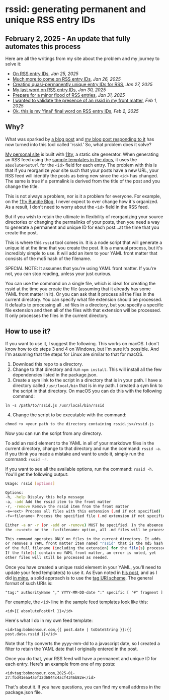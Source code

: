 # rssid: generating permanent and unique RSS entry IDs

## February 2, 2025 - An update that fully automates this process

Here are all the writings from my site about the problem and my journey to solve it:

- [On RSS entry IDs](/til/on-rss-entry-ids/), _Jan 25, 2025_
- [Much more to come on RSS entry IDs](/til/much-more-to-come-on-rss-entry-ids/), _Jan 26, 2025_
- [Creating quasi-permanently unique entry IDs for RSS](/blog/creating-permanently-unique-entry-id-for-rss/), _Jan 27, 2025_
- [My last word on RSS entry IDs](/blog/even-more-on-rss-ids/), _Jan 30, 2025_
- [Prepare for a minor flood of RSS entries](/til/prepare-for-a-minor-flood-of-rss-entries/), _Jan 31, 2025_
- [I wanted to validate the presence of an rssid in my front matter](/til/i-wanted-to-validate-the-presence-of-an-rssid-in-my-front-matter/), _Feb 1, 2025_
- [Ok, this is my 'final' final word on RSS entry IDs](/blog/final-final-word-on-rss-entry-ids/), _Feb 2, 2025_

## Why?

What was sparked by [a blog post](https://darthmall.net/2025/on-the-importance-of-stable-ids/) and [my blog post responding to it](https://bobmonsour.com/blog/creating-permanently-unique-entry-id-for-rss/) has now turned into this tool called 'rssid.' So, what problem does it solve?

[My personal site](https://bobmonsour.com/) is built with [11ty](https://www.11ty.dev/), a static site generator. When generating an RSS feed using the [sample templates in the docs](https://www.11ty.dev/docs/plugins/rss/#sample-feed-templates), it uses the `absolutePostUrl` for the `<id>` field for each entry. The problem with this is that if you reorganize your site such that your posts have a new URL, your RSS feed will identify the posts as being new since the `<id>` has changed. The same is true if a permalink is derived from the title of the post and you change the title.

This is not always a problem, nor is it a problem for everyone. For example, on the [11ty Bundle Blog](https://11tybundle.dev/blog/), I never expect to ever change how it's organized. As a result, I don't need to worry about the `<id>` field in the RSS feed.

But if you wish to retain the ultimate in flexibility of reorganizing your source directories or changing the permalinks of your posts, then you need a way to generate a permanent and unique ID for each post...at the time that you create the post.

This is where this `rssid` tool comes in. It is a node script that will generate a unique id at the time that you create the post. It is a manual process, but it's incredibly simple to use. It will add an item to your YAML front matter that consists of the md5 hash of the filename.

SPECIAL NOTE: It assumes that you're using YAML front matter. If you're not, you can stop reading, unless your just curious.

You can use the command on a single file, which is ideal for creating the rssid at the time you create the file (assuming that it already has some YAML front matter in it). Or you can ask that it process all the files in the current directory. You can specify what file extension should be processed. It defaults to processing all `.md` files in a directory, but you specify a specific file extension and then all of the files with that extension will be processed. It only processes the files in the current directory.

## How to use it?

If you want to use it, I suggest the following. This works on macOS. I don't know how to do steps 3 and 4 on Windows, but I'm sure it's possible. And I'm assuming that the steps for Linux are similar to that for macOS.

1. Download this repo to a directory.
2. Change to that directory and run `npm install`. This will install all the few dependencies listed in the package.json.
3. Create a sym link to the script in a directory that is in your path. I have a directory called `/usr/local/bin` that is in my path. I created a sym link to the script in that directory. On macOS you can do this with the following command:

`ln -s /path/to/rssid.js /usr/local/bin/rssid`

4. Change the script to be executable with the command:

`chmod +x <your path to the directory containing rssid.js>/rssid.js`

Now you can run the script from any directory.

To add an rssid element to the YAML in all of your markdown files in the current directory, change to that directory and run the command: `rssid -a`. If you think you made a mistake and want to undo it, simply run the command: `rssid -r`.

If you want to see all the available options, run the command: `rssid -h`. You'll get the following output:

```bash
Usage: rssid [options]

Options:
-h, -help Display this help message
-a, -add Add the rssid item to the front matter
-r, -remove Remove the rssid item from the front matter
-e=<ext> Process all files with this extension (.md if not specified)
-f=<filename> Process the specified file (.md extension if not specified)

Either -a or -r (or -add or -remove) MUST be specified. In the absence of
the -e=<ext> or the -f=<filename> option, all .md files will be processed.

This command operates ONLY on files in the current directory. It adds
or removes a YAML front matter item named "rssid" that is the md5 hash
of the full filename (including the extension) for the file(s) processed.
If the file(s) contain no YAML front matter, an error is noted, yet
other files will still be processed as needed.
```

Once you have created a unique rssid element in your YAML, you'll need to update your feed template(s) to use it. As Evan noted in [his post](https://darthmall.net/2025/on-the-importance-of-stable-ids/), and as I did [in mine](https://bobmonsour.com/blog/creating-permanently-unique-entry-id-for-rss/), a solid approach is to use the [tag URI scheme](https://en.wikipedia.org/wiki/Tag_URI_scheme). The general format of such URIs is:

`"tag:" authorityName "," YYYY-MM-DD-date ":" specific [ "#" fragment ]`

For example, the `<id>` line in the sample feed templates look like this:

`<id>{{ absolutePostUrl }}</id>`

Here's what I do in my own feed template:

`<id>tag:bobmonsour.com,{{ post.date | toDateString }}:{{ post.data.rssid }}</id>`

Note that 11ty converts the yyyy-mm-dd to a javascript date, so I created a filter to retain the YAML date that I originally entered in the post.

Once you do that, your RSS feed will have a permanent and unique ID for each entry. Here's an example from one of my posts:

`<id>tag:bobmonsour.com,2025-01-27:fbd41eaa4a5f32d6844c4acf4346b82e</id>`

That's about it. If you have questions, you can find my email address in the package.json file.
